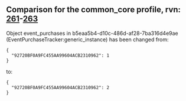 ## Comparison for the common_core profile, rvn: [261](https://github.com/PRO100KatYT/FortniteProfileRevisions/tree/main/profiles/common_core/261%20common_core.json)-[263](https://github.com/PRO100KatYT/FortniteProfileRevisions/tree/main/profiles/common_core/263%20common_core.json)

Object event_purchases in b5eaa5b4-d10c-486d-af28-7ba316d4e9ae (EventPurchaseTracker:generic_instance) has been changed from:

```
{
  "92720BF0A9FC455AA99604ACB2310962": 1
}
```

to:

```
{
  "92720BF0A9FC455AA99604ACB2310962": 2
}
```

<br><br>
